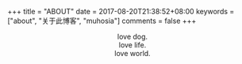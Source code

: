 +++
title = "ABOUT"
date = 2017-08-20T21:38:52+08:00
keywords = ["about", "关于此博客", "muhosia"]
comments = false
+++

<center>love dog.</center>
<center>love life.</center>
<center>love world.</center>
